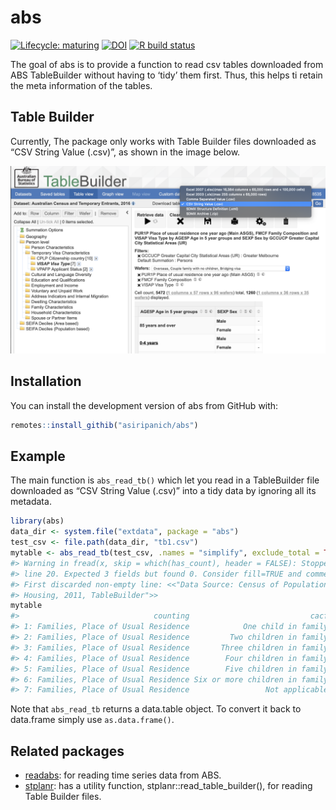 
<!-- README.md is generated from README.Rmd. Please edit that file -->

# abs

<!-- badges: start -->

[![Lifecycle:
maturing](https://img.shields.io/badge/lifecycle-maturing-blue.svg)](https://www.tidyverse.org/lifecycle/#maturing)
[![DOI](https://zenodo.org/badge/228950913.svg)](https://zenodo.org/badge/latestdoi/228950913)
[![R build
status](https://github.com/asiripanich/abs/workflows/R-CMD-check/badge.svg)](https://github.com/asiripanich/abs/actions)
<!-- badges: end -->

The goal of abs is to provide a function to read csv tables downloaded
from ABS TableBuilder without having to ‘tidy’ them first. Thus, this
helps ti retain the meta information of the tables.

## Table Builder

Currently, The package only works with Table Builder files downloaded as
“CSV String Value (.csv)”, as shown in the image below.

![pic](man/figures/download-tb-file.png)

## Installation

You can install the development version of abs from GitHub with:

``` r
remotes::install_githib("asiripanich/abs")
```

## Example

The main function is `abs_read_tb()` which let you read in a
TableBuilder file downloaded as “CSV String Value (.csv)” into a tidy
data by ignoring all its metadata.

``` r
library(abs)
data_dir <- system.file("extdata", package = "abs")
test_csv <- file.path(data_dir, "tb1.csv")
mytable <- abs_read_tb(test_csv, .names = "simplify", exclude_total = TRUE)
#> Warning in fread(x, skip = which(has_count), header = FALSE): Stopped early on
#> line 20. Expected 3 fields but found 0. Consider fill=TRUE and comment.char=.
#> First discarded non-empty line: <<"Data Source: Census of Population and
#> Housing, 2011, TableBuilder">>
mytable
#>                              counting                           cacf      count
#> 1: Families, Place of Usual Residence            One child in family 16.0922299
#> 2: Families, Place of Usual Residence         Two children in family 15.1560423
#> 3: Families, Place of Usual Residence       Three children in family  5.8328819
#> 4: Families, Place of Usual Residence        Four children in family  1.5950983
#> 5: Families, Place of Usual Residence        Five children in family  0.3659169
#> 6: Families, Place of Usual Residence Six or more children in family  0.1763784
#> 7: Families, Place of Usual Residence                 Not applicable 60.7814864
```

Note that `abs_read_tb` returns a data.table object. To convert it back
to data.frame simply use `as.data.frame()`.

## Related packages

  - [readabs](https://github.com/MattCowgill/readabs): for reading time
    series data from ABS.
  - [stplanr](https://github.com/ropensci/stplanr): has a utility
    function, stplanr::read\_table\_builder(), for reading Table Builder
    files.
